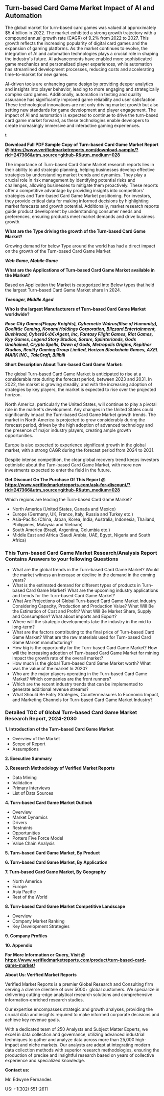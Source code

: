 <h2>Turn-based Card Game Market Impact of AI and Automation</h2><p>The global market for turn-based card games was valued at approximately $5.4 billion in 2022. The market exhibited a strong growth trajectory with a compound annual growth rate (CAGR) of 9.2% from 2022 to 2027. This growth reflects the increasing popularity of digital card games and the expansion of gaming platforms. As the market continues to evolve, the integration of AI and automation technologies plays a crucial role in shaping the industry's future. AI advancements have enabled more sophisticated game mechanics and personalized player experiences, while automation has streamlined development processes, reducing costs and accelerating time-to-market for new games.</p><p>AI-driven tools are enhancing game design by providing deeper analytics and insights into player behavior, leading to more engaging and strategically complex card games. Additionally, automation in testing and quality assurance has significantly improved game reliability and user satisfaction. These technological innovations are not only driving market growth but also setting new standards for game development and player engagement. The impact of AI and automation is expected to continue to drive the turn-based card game market forward, as these technologies enable developers to create increasingly immersive and interactive gaming experiences.</p>t</p><p id="" class=""><strong>Download Full PDF Sample Copy of Turn-based Card Game Market Report @ <a href="https://www.verifiedmarketreports.com/download-sample/?rid=247366&utm_source=github-R&utm_medium=028" target="_blank">https://www.verifiedmarketreports.com/download-sample/?rid=247366&utm_source=github-R&utm_medium=028</a></strong></p><p>The importance of&nbsp;Turn-based Card Game Market research reports lies in their ability to aid strategic planning, helping businesses develop effective strategies by understanding market trends and dynamics. They play a crucial role in risk management by identifying potential risks and challenges, allowing businesses to mitigate them proactively. These reports offer a competitive advantage by providing insights into competitors' strategies and Turn-based Card Game Market positioning. For investors, they provide critical data for making informed decisions by highlighting market forecasts and growth potential. Additionally, market research reports guide product development by understanding consumer needs and preferences, ensuring products meet market demands and drive business growth.</p><p><strong>What are the&nbsp;Type driving the growth of the Turn-based Card Game Market?</strong></p><p id="" class="">Growing demand for below Type around the world has had a direct impact on the growth of the Turn-based Card Game Market:</p><em><strong>Web Game, Mobile Game</strong></em></p><strong>What are the&nbsp;Applications&nbsp;of Turn-based Card Game Market available in the Market?</strong></p><p id="" class="">Based on Application the Market is categorized into Below types that held the largest Turn-based Card Game Market share In 2024.</p><em><strong>Teenager, Middle Aged</strong></em></p><strong>Who is the largest Manufacturers of Turn-based Card Game Market worldwide?</strong></p><p><em><strong>Rose City Games(Floppy Knights), Cybernetic Walrus(Rise of Humanity), Doolittle Gaming, Konami Holdings Corporation, Blizzard Entertainment, Bushiroad, Cyberâ€‹â€‹Agent, Inc, Fantasy Flight Games, Riot Games, Kyy Games, Legend Story Studios, Sorare, Splinterlands, Gods Unchained, Crypto Spells, Dawn of Gods, Metropolis Origins, Kepithor Studios, Reality Gaming Group Limited, Horizon Blockchain Games, AXEL MARK INC., TaleCraft, Bilibili</strong></em></p><p id="" class=""><strong>Short Description About Turn-based Card Game Market:</strong></p><p>The global Turn-based Card Game Market is anticipated to rise at a considerable rate during the forecast period, between 2023 and 2031. In 2022, the market is growing steadily, and with the increasing adoption of strategies by key players, the market is expected to rise over the projected horizon.</p><p>North America, particularly the United States, will continue to play a pivotal role in the market's development. Any changes in the United States could significantly impact the Turn-based Card Game Market growth trends. The market in North America is projected to grow considerably during the forecast period, driven by the high adoption of advanced technology and the presence of major industry players, creating ample growth opportunities.</p><p>Europe is also expected to experience significant growth in the global market, with a strong CAGR during the forecast period from 2024 to 2031.</p><p>Despite intense competition, the clear global recovery trend keeps investors optimistic about the Turn-based Card Game Market, with more new investments expected to enter the field in the future.</p><p id="" class=""><strong>Get Discount On The Purchase Of This Report @ <a href="https://www.verifiedmarketreports.com/ask-for-discount/?rid=247366&utm_source=github-R&utm_medium=028" target="_blank">https://www.verifiedmarketreports.com/ask-for-discount/?rid=247366&utm_source=github-R&utm_medium=028</a></strong></p>Which regions are leading the Turn-based Card Game Market?</p><ul><li>North America (United States, Canada and Mexico)</li><li>Europe (Germany, UK, France, Italy, Russia and Turkey etc.)</li><li>Asia-Pacific (China, Japan, Korea, India, Australia, Indonesia, Thailand, Philippines, Malaysia and Vietnam)</li><li>South America (Brazil, Argentina, Columbia etc.)</li><li>Middle East and Africa (Saudi Arabia, UAE, Egypt, Nigeria and South Africa)</li></ul><h3 id="" class="">This Turn-based Card Game Market Research/Analysis Report Contains Answers to your following Questions</h3><ul><li>What are the global trends in the Turn-based Card Game Market? Would the market witness an increase or decline in the demand in the coming years?</li><li>What is the estimated demand for different types of products in Turn-based Card Game Market? What are the upcoming industry applications and trends for the Turn-based Card Game Market?</li><li>What Are Projections of Global Turn-based Card Game Market Industry Considering Capacity, Production and Production Value? What Will Be the Estimation of Cost and Profit? What Will Be Market Share, Supply and Consumption? What about imports and Export?</li><li>Where will the strategic developments take the industry in the mid to long-term?</li><li>What are the factors contributing to the final price of Turn-based Card Game Market? What are the raw materials used for Turn-based Card Game Market manufacturing?</li><li>How big is the opportunity for the Turn-based Card Game Market? How will the increasing adoption of Turn-based Card Game Market for mining impact the growth rate of the overall market?</li><li>How much is the global Turn-based Card Game Market worth? What was the value of the market In 2020?</li><li>Who are the major players operating in the Turn-based Card Game Market? Which companies are the front runners?</li><li>Which are the recent industry trends that can be implemented to generate additional revenue streams?</li><li>What Should Be Entry Strategies, Countermeasures to Economic Impact, and Marketing Channels for Turn-based Card Game Market Industry?</li></ul><h3 id="" class="">Detailed TOC of Global Turn-based Card Game Market Research Report, 2024-2030</h3><p id="" class=""><strong>1. Introduction of the Turn-based Card Game Market</strong></p><ul><li>Overview of the Market</li><li>Scope of Report</li><li>Assumptions</li></ul><p id="" class=""><strong>2. Executive Summary</strong></p><p id="" class=""><strong>3. Research Methodology of Verified Market Reports</strong></p><ul><li>Data Mining</li><li>Validation</li><li>Primary Interviews</li><li>List of Data Sources</li></ul><p id="" class=""><strong>4. Turn-based Card Game Market Outlook</strong></p><ul><li>Overview</li><li>Market Dynamics</li><li>Drivers</li><li>Restraints</li><li>Opportunities</li><li>Porters Five Force Model</li><li>Value Chain Analysis</li></ul><p id="" class=""><strong>5. Turn-based Card Game Market, By Product</strong></p><p id="" class=""><strong>6. Turn-based Card Game Market, By Application</strong></p><p id="" class=""><strong>7. Turn-based Card Game Market, By Geography</strong></p><ul><li>North America</li><li>Europe</li><li>Asia Pacific</li><li>Rest of the World</li></ul><p id="" class=""><strong>8. Turn-based Card Game Market Competitive Landscape</strong></p><ul><li>Overview</li><li>Company Market Ranking</li><li>Key Development Strategies</li></ul><p id="" class=""><strong>9. Company Profiles</strong></p><p id="" class=""><strong>10. Appendix</strong></p><p id="" class=""><strong>For More Information or Query, Visit @ <a href="https://www.verifiedmarketreports.com/product/turn-based-card-game-market/" target="_blank">https://www.verifiedmarketreports.com/product/turn-based-card-game-market/</a></strong></p><p id="" class=""><strong>About Us: Verified Market Reports</strong></p><p id="" class="">Verified Market Reports is a premier Global Research and Consulting firm serving a diverse clientele of over 5000+ global customers. We specialize in delivering cutting-edge analytical research solutions and comprehensive information-enriched research studies.</p><p id="" class="">Our expertise encompasses strategic and growth analyses, providing the crucial data and insights required to make informed corporate decisions and achieve key revenue goals.</p><p id="" class="">With a dedicated team of 250 Analysts and Subject Matter Experts, we excel in data collection and governance, utilizing advanced industrial techniques to gather and analyze data across more than 25,000 high-impact and niche markets. Our analysts are adept at integrating modern data collection methods with superior research methodologies, ensuring the production of precise and insightful research based on years of collective experience and specialized knowledge.</p><p id="" class=""><strong>Contact us:</strong></p><p id="" class="">Mr. Edwyne Fernandes</p><p id="" class="">US: +1(302) 551-2611</p>